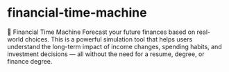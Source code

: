 # financial-time-machine
💸 Financial Time Machine Forecast your future finances based on real-world choices. This is a powerful simulation tool that helps users understand the long-term impact of income changes, spending habits, and investment decisions — all without the need for a resume, degree, or finance degree.
